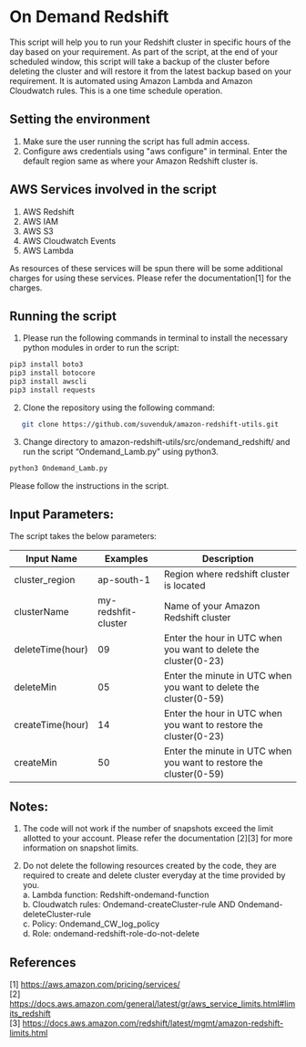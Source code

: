 # On Demand Redshift

This script will help you to run your Redshift cluster in specific hours of the day based on your requirement. As part of the script, at the end of your scheduled window, this script will take a backup of the cluster before deleting the cluster and will restore it from the latest backup based on your requirement. It is automated using Amazon Lambda and Amazon Cloudwatch rules. This is a one time schedule operation.

## Setting the environment
1. Make sure the user running the script has full admin access.
2. Configure aws credentials using "aws configure" in terminal. Enter the default region same as where your Amazon Redshift cluster is.


## AWS Services involved in the script

1. AWS Redshift
2. AWS IAM
3. AWS S3
4. AWS Cloudwatch Events
5. AWS Lambda

As resources of these services will be spun there will be some additional charges for using these services. Please refer the documentation[1] for the charges.


## Running the script

1. Please run the following commands in terminal to install the necessary python modules in order to run the script:
```bash
pip3 install boto3
pip3 install botocore
pip3 install awscli
pip3 install requests
```

2. Clone the repository using the following command:
```bash
   git clone https://github.com/suvenduk/amazon-redshift-utils.git
```

3. Change directory to amazon-redshift-utils/src/ondemand_redshift/ and run the script “Ondemand_Lamb.py” using python3.
```bash
python3 Ondemand_Lamb.py
```

Please follow the instructions in the script.


## Input Parameters:

The script takes the below parameters:

| Input Name              | Examples       | Description                                              |
| -------------------     | ---------      | -------------------------------------------------------- |
| cluster_region          | ap-south-1     | Region where redshift cluster is located                 	    |
| clusterName		  | my-redshfit-cluster     | Name of your Amazon Redshift cluster                  |
| deleteTime(hour)          	  | 09		   | Enter the hour in UTC when you want to delete the cluster(0-23)      |
| deleteMin	          | 05             | Enter the minute in UTC when you want to delete the cluster(0-59)    |
| createTime(hour)              | 14		   | Enter the hour in UTC when you want to restore the cluster(0-23)    |
| createMin               | 50		   | Enter the minute in UTC when you want to restore the cluster(0-59)   |



## Notes:
1. The code will not work if the number of snapshots exceed the limit allotted to your account. Please refer the documentation [2][3] for more information on snapshot limits.

2. Do not delete the following resources created by the code, they are required to create and delete cluster everyday at the time provided by you. <br>
	a. Lambda function: Redshift-ondemand-function <br>
	b. Cloudwatch rules: Ondemand-createCluster-rule   AND  Ondemand-deleteCluster-rule <br>
	c. Policy: Ondemand_CW_log_policy  <br>
	d. Role: ondemand-redshift-role-do-not-delete <br>

## References 
[1] https://aws.amazon.com/pricing/services/ <br>
[2] https://docs.aws.amazon.com/general/latest/gr/aws_service_limits.html#limits_redshift <br>
[3] https://docs.aws.amazon.com/redshift/latest/mgmt/amazon-redshift-limits.html
